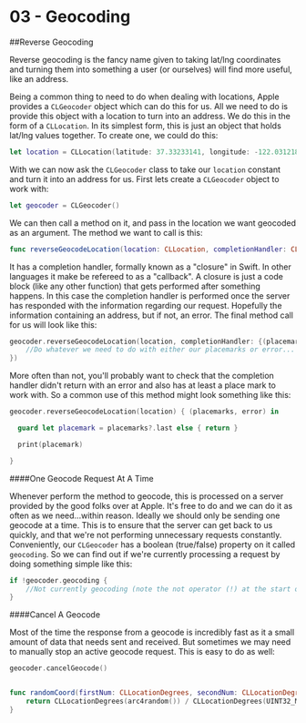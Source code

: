 # 03 - Geocoding


##Reverse Geocoding

Reverse geocoding is the fancy name given to taking lat/lng coordinates and turning them into something a user (or ourselves) will find more useful, like an address.

Being a common thing to need to do when dealing with locations, Apple provides a `CLGeocoder` object which can do this for us. All we need to do is provide this object with a location to turn into an address. We do this in the form of a `CLLocation`. In its simplest form, this is just an object that holds lat/lng values together. To create one, we could do this:

```swift
let location = CLLocation(latitude: 37.33233141, longitude: -122.0312186)
```

With we can now ask the `CLGeocoder` class to take our `location` constant and turn it into an address for us. First lets create a `CLGeocoder` object to work with:

```swift
let geocoder = CLGeocoder()
```

We can then call a method on it, and pass in the location we want geocoded as an argument. The method we want to call is this:

```swift
func reverseGeocodeLocation(location: CLLocation, completionHandler: CLGeocodeCompletionHandler)
```

It has a completion handler, formally known as a "closure" in Swift. In other languages it make be refereed to as a "callback". A closure is just a code block (like any other function) that gets performed after something happens. In this case the completion handler is performed once the server has responded with the information regarding our request. Hopefully the information containing an address, but if not, an error. The final method call for us will look like this: 

```swift
geocoder.reverseGeocodeLocation(location, completionHandler: {(placemarks, error) -> Void in
	//Do whatever we need to do with either our placemarks or error...
})
```

More often than not, you'll probably want to check that the completion handler didn't return with an error and also has at least a place mark to work with. So a common use of this method might look something like this:

```swift
geocoder.reverseGeocodeLocation(location) { (placemarks, error) in

  guard let placemark = placemarks?.last else { return }

  print(placemark)

}
```

####One Geocode Request At A Time

Whenever perform the method to geocode, this is processed on a server provided by the good folks over at Apple. It's free to do and we can do it as often as we need...within reason. Ideally we should only be sending one geocode at a time. This is to ensure that the server can get back to us quickly, and that we're not performing unnecessary requests constantly. Conveniently, our `CLGeocoder` has a boolean (true/false) property on it called `geocoding`. So we can find out if we're currently processing a request by doing something simple like this:

```swift
if !geocoder.geocoding {
	//Not currently geocoding (note the not operator (!) at the start of the condition)...
}
```

####Cancel A Geocode

Most of the time the response from a geocode is incredibly fast as it a small amount of data that needs sent and received. But sometimes we may need to manually stop an active geocode request. This is easy to do as well:

```swift 
geocoder.cancelGeocode()
```


```swift 

func randomCoord(firstNum: CLLocationDegrees, secondNum: CLLocationDegrees) -> CLLocationDegrees{
    return CLLocationDegrees(arc4random()) / CLLocationDegrees(UINT32_MAX) * abs(firstNum - secondNum) + min(firstNum, secondNum)
}
```

